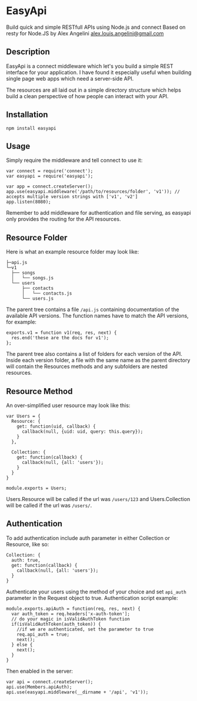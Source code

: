 # EasyApi

Build quick and simple RESTfull APIs using Node.js and connect
Based on resty for Node.JS by Alex Angelini <alex.louis.angelini@gmail.com>

## Description

EasyApi is a connect middleware which let's you build a simple REST interface for your application. I have found it especially useful when building single page web apps which need a server-side API.

The resources are all laid out in a simple directory structure which helps build a clean perspective of how people can interact with your API.

## Installation

    npm install easyapi

## Usage

Simply require the middleware and tell connect to use it:

    var connect = require('connect');
    var easyapi = require('easyapi');

    var app = connect.createServer();
    app.use(easyapi.middleware('/path/to/resources/folder', 'v1')); // accepts multiple version strings with ['v1', 'v2']
    app.listen(8080);

Remember to add middleware for authentication and file serving, as easyapi only provides the routing for the API resources.

## Resource Folder

Here is what an example resource folder may look like:

    ├─api.js
    └─v1
      ├── songs
      │   └── songs.js
      └── users
          ├── contacts
          │   └── contacts.js
          └── users.js
      

The parent tree contains a file `/api.js` containing documentation of the available API versions. The function names have to match the API versions, for example:

    exports.v1 = function v1(req, res, next) {
      res.end('these are the docs for v1');
    };

The parent tree also contains a list of folders for each version of the API. Inside each version folder, a file with the same name as the parent directory will contain the Resources methods and any subfolders are nested resources.

## Resource Method

An over-simplified user resource may look like this:

    var Users = {
      Resource: {
        get: function(uid, callback) {
          callback(null, {uid: uid, query: this.query});
        }
      },

      Collection: {
        get: function(callback) {
          callback(null, {all: 'users'});
        }
      }
    }

    module.exports = Users;

Users.Resource will be called if the url was `/users/123` and Users.Collection will be called if the url was `/users/`.

## Authentication

To add authentication include auth parameter in either Collection or Resource, like so:

    Collection: {
      auth: true,
      get: function(callback) {
        callback(null, {all: 'users'});
      }
    }

Authenticate your users using the method of your choice and set `api_auth` parameter in the Request object to true. Authentication script example:

    module.exports.apiAuth = function(req, res, next) {
      var auth_token = req.headers['x-auth-token'];
      // do your magic in isValidAuthToken function
      if(isValidAuthToken(auth_token)) {
        //if we are authenticated, set the parameter to true
        req.api_auth = true;
        next();
      } else {
        next();
      }
    }

Then enabled in the server:

    var api = connect.createServer();
    api.use(Members.apiAuth);
    api.use(easyapi.middleware(__dirname + '/api', 'v1'));
    